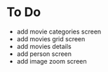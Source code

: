 # To Do
- add movie categories screen
- add movies grid screen
- add movies details
- add person screen
- add image zoom screen